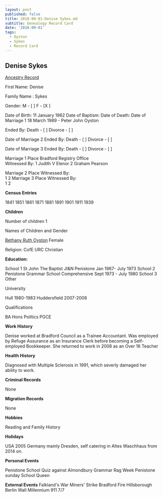 ```yaml
---
layout: post
published: false
title: 2018-09-01-Denise Sykes.md
subtitle: Genealogy Record Card
date: '2018-09-01'
tags:
  - Oyston
  - Sykes
  - Record Card
---
```

## Denise Sykes



[Ancestry Record](https://www.ancestry.co.uk/family-tree/person/tree/4343612/person/-1618599072/facts)

First Name: Denise

Family Name :  Sykes            

Gender: M - [ ]  F - [X ]

Date of Birth: 11 January 1962
Date of Baptism:
Date of Death: 
Date of Marriage 1 18 March 1989 - Peter John Oyston

Ended By:	Death - [ ]
            Divorce - [ ]  
							
Date of Marriage 2
Ended By:	Death - [ ]
            Divorce - [ ]  
												
Date of Marriage 3
Ended By:	Death - [ ]
            Divorce - [ ]  


Marriage 1 	Place Bradford Registry Office						
Witnessed By:
1  Judith V Elenor 2 Graham Pearson
												 	  
Marriage 2	Place						Witnessed By:  
1
												 	   2
Marriage 3	Place						Witnessed By:  
1
												 	   2

**Census Entries**

1841 1851 1861 1871 1881 1891 1901 1911 1939

**Children**

Number of children 1

Names of Children and Gender

[Bethany Ruth Oyston](https://www.ancestry.co.uk/family-tree/person/tree/4343612/person/-1618597027/facts) Female

Religion: CofE URC Christian

**Education:**

School 1 St John The Baptist JI&N Penistone Jan 1967- July 1973
School 2 Penistone Grammar School Comprehensive Sept 1973 - July 1980
School 3
Other

University

Hull 1980-1983
Huddersfield 2007-2008

Qualifications

BA Hons Politics
PGCE

**Work History**

Denise worked at Bradford Council as a Trainee Accountant. Was employed by Refuge Assurance as an Insurance Clerk before becoming a Self-employed Bookkeeper.  She returned to work in 2008 as an Over 16 Teacher

**Health History**

Diagnosed with Multiple Sclerosis in 1991, which severly damaged her ability to work.

**Criminal Records**

None

**Migration Records**

None

**Hobbies**

Reading and Family History

**Holidays**

USA 2005
Germany mainly Dresden, self catering in Altes Waschhaus from 2014 on.

**Personal Events**

Penistone School Quiz against Almondbury Grammar
Rag Week
Penistone sunday School Queen

**External Events**
Falkland's War
Miners' Strike
Bradford Fire
Hillsborough
Berlin Wall
Millennium
911
7/7
